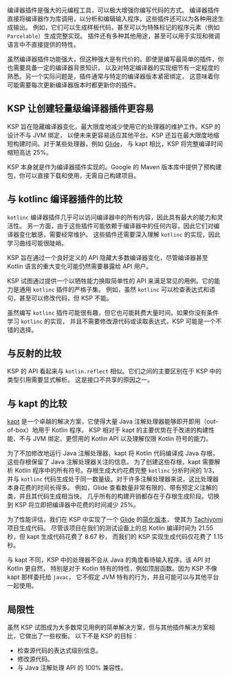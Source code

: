[//]: # (title: 为何选择 KSP)

编译器插件是强大的元编程工具，可以极大增强你编写代码的方式。
编译器插件直接将编译器作为库调用，以分析和编辑输入程序。这些插件还可以为各种用途生成输出。
例如，它们可以生成样板代码，甚至可以为特殊标记的程序元素（例如 `Parcelable`）生成完整实现。
插件还有多种其他用途，甚至可以用于实现和微调语言中不直接提供的特性。

虽然编译器插件功能强大，但这种强大是有代价的。即使是编写最简单的插件，你也需要具备一定的编译器背景知识，
以及对特定编译器的实现细节有一定程度的熟悉。另一个实际问题是，插件通常与特定的编译器版本紧密绑定，
这意味着你可能需要每次更新编译器版本时都更新你的插件。

## KSP 让创建轻量级编译器插件更容易

KSP 旨在隐藏编译器变化，最大限度地减少使用它的处理器的维护工作。KSP 的设计不与 JVM 绑定，
以便未来更容易适应其他平台。KSP 还旨在最大限度地缩短构建时间。对于某些处理器，例如 [Glide](https://github.com/bumptech/glide)，
与 kapt 相比，KSP 将完整编译时间缩短高达 25%。

KSP 本身就是作为编译器插件实现的。Google 的 Maven 版本库中提供了预构建包，你可以直接下载和使用，无需自己构建项目。

## 与 kotlinc 编译器插件的比较

`kotlinc` 编译器插件几乎可以访问编译器中的所有内容，因此具有最大的能力和灵活性。
另一方面，由于这些插件可能依赖于编译器中的任何内容，因此它们对编译器变化敏感，需要经常维护。
这些插件还需要深入理解 `kotlinc` 的实现，因此学习曲线可能很陡峭。

KSP 旨在通过一个良好定义的 API 隐藏大多数编译器变化，尽管编译器甚至 Kotlin 语言的重大变化可能仍然需要暴露给 API 用户。

KSP 试图通过提供一个以牺牲能力换取简单性的 API 来满足常见的用例。它的能力是通用 `kotlinc` 插件的严格子集。
例如，虽然 `kotlinc` 可以检查表达式和语句，甚至可以修改代码，但 KSP 不能。

虽然编写 `kotlinc` 插件可能很有趣，但它也可能耗费大量时间。如果你没有条件学习 `kotlinc` 的实现，
并且不需要修改源代码或读取表达式，KSP 可能是一个不错的选择。

## 与反射的比较

KSP 的 API 看起来与 `kotlin.reflect` 相似。它们之间的主要区别在于 KSP 中的类型引用需要显式解析。
这是接口不共享的原因之一。

## 与 kapt 的比较

[kapt](kapt.md) 是一个卓越的解决方案，它使得大量 Java 注解处理器能够即开即用（out-of-box）地用于 Kotlin 程序。
KSP 相对于 kapt 的主要优势在于改进的构建性能、不与 JVM 绑定、更惯用的 Kotlin API 以及理解仅限 Kotlin 符号的能力。

为了不加修改地运行 Java 注解处理器，kapt 将 Kotlin 代码编译成 Java 存根，这些存根保留了 Java 注解处理器关注的信息。
为了创建这些存根，kapt 需要解析 Kotlin 程序中的所有符号。存根生成大约花费完整 `kotlinc` 分析时间的 1/3，
并与 `kotlinc` 代码生成处于同一数量级。对于许多注解处理器来说，这比处理器本身花费的时间长得多。
例如，Glide 查看数量非常有限的、带有预定义注解的类，并且其代码生成相当快。
几乎所有的构建开销都存在于存根生成阶段。切换到 KSP 将立即把编译器中花费的时间减少 25%。

为了性能评估，我们在 KSP 中实现了一个 [Glide](https://github.com/bumptech/glide) 的[简化版本](https://github.com/google/ksp/releases/download/1.4.10-dev-experimental-20200924/miniGlide.zip)，
使其为 [Tachiyomi](https://github.com/tachiyomiorg) 项目生成代码。
尽管该项目在我们的测试设备上的总 Kotlin 编译时间为 21.55 秒，但 kapt 生成代码花费了 8.67 秒，
而我们的 KSP 实现生成代码仅花费了 1.15 秒。

与 kapt 不同，KSP 中的处理器不会从 Java 的角度看待输入程序。该 API 对 Kotlin 更自然，
特别是对于 Kotlin 特有的特性，例如顶层函数。因为 KSP 不像 kapt 那样委托给 `javac`，
它不假定 JVM 特有的行为，并且可能可以与其他平台一起使用。

## 局限性

虽然 KSP 试图成为大多数常见用例的简单解决方案，但与其他插件解决方案相比，它做出了一些权衡。
以下不是 KSP 的目标：

*   检查源代码的表达式级别信息。
*   修改源代码。
*   与 Java 注解处理 API 的 100% 兼容性。